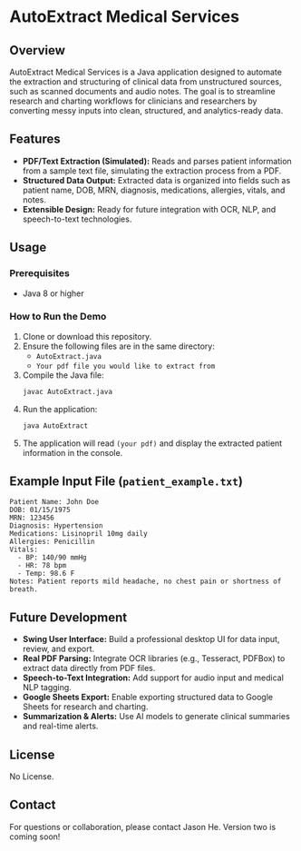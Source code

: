 # AutoExtract Medical Services

## Overview
AutoExtract Medical Services is a Java application designed to automate the extraction and structuring of clinical data from unstructured sources, such as scanned documents and audio notes. The goal is to streamline research and charting workflows for clinicians and researchers by converting messy inputs into clean, structured, and analytics-ready data.

## Features
- **PDF/Text Extraction (Simulated):** Reads and parses patient information from a sample text file, simulating the extraction process from a PDF.
- **Structured Data Output:** Extracted data is organized into fields such as patient name, DOB, MRN, diagnosis, medications, allergies, vitals, and notes.
- **Extensible Design:** Ready for future integration with OCR, NLP, and speech-to-text technologies.

## Usage
### Prerequisites
- Java 8 or higher

### How to Run the Demo
1. Clone or download this repository.
2. Ensure the following files are in the same directory:
   - `AutoExtract.java`
   - `Your pdf file you would like to extract from`
3. Compile the Java file:
   ```sh
   javac AutoExtract.java
   ```
4. Run the application:
   ```sh
   java AutoExtract
   ```
5. The application will read `(your pdf)` and display the extracted patient information in the console.

## Example Input File (`patient_example.txt`)
```
Patient Name: John Doe
DOB: 01/15/1975
MRN: 123456
Diagnosis: Hypertension
Medications: Lisinopril 10mg daily
Allergies: Penicillin
Vitals:
  - BP: 140/90 mmHg
  - HR: 78 bpm
  - Temp: 98.6 F
Notes: Patient reports mild headache, no chest pain or shortness of breath.
```

## Future Development
- **Swing User Interface:** Build a professional desktop UI for data input, review, and export.
- **Real PDF Parsing:** Integrate OCR libraries (e.g., Tesseract, PDFBox) to extract data directly from PDF files.
- **Speech-to-Text Integration:** Add support for audio input and medical NLP tagging.
- **Google Sheets Export:** Enable exporting structured data to Google Sheets for research and charting.
- **Summarization & Alerts:** Use AI models to generate clinical summaries and real-time alerts.

## License
No License.

## Contact
For questions or collaboration, please contact Jason He. Version two is coming soon!

